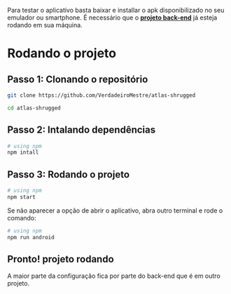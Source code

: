 Para testar o aplicativo basta baixar e installar o apk disponibilizado no seu emulador ou smartphone.
É necessário que o [**projeto back-end**](https://github.com/VerdadeiroMestre/atlas-shrugged-backend) já esteja rodando em sua máquina.

# Rodando o projeto

## Passo 1: Clonando o repositório

```bash
git clone https://github.com/VerdadeiroMestre/atlas-shrugged

cd atlas-shrugged
```

## Passo 2: Intalando dependências

```bash
# using npm
npm intall
```

## Passo 3: Rodando o projeto

```bash
# using npm
npm start
```
Se não aparecer a opção de abrir o aplicativo, abra outro terminal e rode o comando:

```bash
# using npm
npm run android
```

## Pronto! projeto rodando

A maior parte da configuração fica por parte do back-end que é em outro projeto.